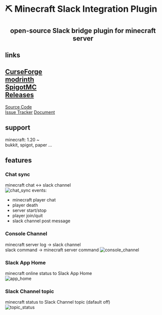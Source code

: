 # ⛏️ Minecraft Slack Integration Plugin
<div style="text-align: center;">
<h2>open-source Slack bridge plugin for minecraft server</h2>
</div>

## links
[CurseForge](https://www.curseforge.com/minecraft/bukkit-plugins/slack-integration)  
[modrinth](https://modrinth.com/plugin/slack-integration)   
[SpigotMC](https://www.spigotmc.org/resources/slack-integration.112181/)  
[Releases](https://github.com/howyi/SlackIntegration/releases)
---
[Source Code](https://github.com/howyi/SlackIntegration)  
[Issue Tracker](https://github.com/howyi/SlackIntegration/issues)
[Document](https://howyi.github.io/MCSlackIntegration/)

## support
minecraft: 1.20 ~  
bukkit, spigot, paper ...

## features

### Chat sync
minecraft chat <-> slack channel  
![chat_sync](https://howyi.github.io/MCSlackIntegration/images/chat_sync.png)
events:

- minecraft player chat
- player death
- server start/stop
- player join/quit
- slack channel post message

### Console Channel
minecraft server log -> slack channel  
slack command -> minecraft server command
![console_channel](https://howyi.github.io/MCSlackIntegration/images/console_channel.png)

### Slack App Home
minecraft online status to Slack App Home  
![app_home](https://howyi.github.io/MCSlackIntegration/images/app_home.png)

### Slack Channel topic
minecraft status to Slack Channel topic (dafault off)  
![topic_status](https://howyi.github.io/MCSlackIntegration/images/topic_status.png)

